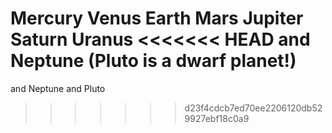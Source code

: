 Mercury
Venus
Earth
Mars
Jupiter
Saturn
Uranus
<<<<<<< HEAD
and Neptune (Pluto is a dwarf planet!)
=======
and Neptune and Pluto
>>>>>>> d23f4cdcb7ed70ee2206120db529927ebf18c0a9
